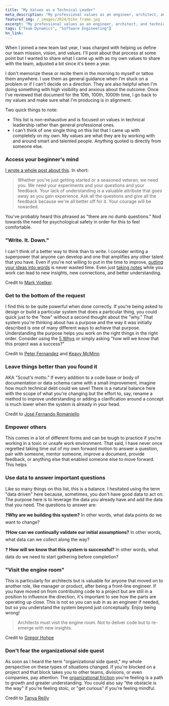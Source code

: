 ```yaml
---
title: "My Values as a Technical Leader"
meta_description: "My professional values as an engineer, architect, and technical leader."
featured_img: /_images/2024/bike_frame.jpg
excerpt: "My professional values as an engineer, architect, and technical leader."
tags: ["Team Dynamics", "Software Engineering"]
hn_link:
---
```


When I joined a new team last year, I was charged with helping us define our team mission, vision, and values. I'll post about that process at some point but I wanted to share what I came up with as my own values to share with the team, adjusted a bit since it's been a year.

I don't memorize these or recite them in the morning to myself or tattoo them anywhere. I use them as general guidance when I'm stuck on a problem or if I can't decide on a direction. They are also helpful when I'm doing something with high visibility and anxious about the outcome. Once I've reviewed that document for the 10th, 100th, 1000th time, I go back to my values and make sure what I'm producing is in alignment.

Two quick things to note:

- This list is non-exhaustive and is focused on values in technical leadership rather than general professional ones.
- I can't think of one single thing on this list that I came up with completely on my own. My values are what they are by working with and around smart and talented people. Anything quoted is directly from someone else.

### Access your beginner's mind

[I wrote a whole post about this](https://www.joshcanhelp.com/we-need-your-beginners-mind/). In short:

> Whether you're just getting started or a seasoned veteran, we need you. We need your experiments and your questions and your feedback. Your lack of understanding is a valuable attribute that goes away as you gain experience. Ask all the questions and give all the feedback because we're all better off for it. Your courage will be rewarded.

You've probably heard this phrased as "there are no dumb questions." Nod towards the need for psychological safety in order for this to feel comfortable.

### "Write. It. Down."

I can't think of a better way to think than to write. I consider writing a superpower that anyone can develop and one that amplifies any other talent that you have. Even if you're not willing to put in the time to improve, [putting your ideas into words](https://paulgraham.com/words.html) is never wasted time. Even just [taking notes](/notes/) while you work can lead to new insights, new connections, and better understanding.

Credit to [Mark Voelker](https://www.linkedin.com/in/markvoelker/).

### Get to the bottom of the request

I find this to be quite powerful when done correctly. If you're being asked to design or build a particular system that does a particular thing, you could quick just to the "how" without a second thought about the "why." That system you're thinking about has a purpose and the way it was initially described is one of many different ways to achieve that purpose. Understanding the purpose helps you work on the right things in the right order. Consider using the [5 Whys](https://en.wikipedia.org/wiki/Five_whys) or simply asking "how will we know that this project was a success?"

Credit to [Peter Fernandez](https://www.linkedin.com/in/pgfernandez/) and [Keavy McMinn](https://keavy.com/work/where-to-start/)

### Leave things better than you found it

AKA "Scout's motto." If every addition to a code base or body of documentation or data schema came with a small improvement, imagine how much technical debt could we save! There is a natural balance here with the scope of what you're changing but the effort to, say, rename a method to improve understanding or adding a clarification around a concept is much lower when the system is already in your head.

Credit to [José Fernando Romaniello](https://www.linkedin.com/in/joseromaniello/)

### Empower others

This comes in a lot of different forms and can be tough to practice if you're working in a toxic or unsafe work environment. That said, I have never once regretted taking time out of my own forward motion to answer a question, pair with someone, mentor someone, improve a document, provide feedback, or anything else that enabled someone else to move forward. This helps 

### Use data to answer important questions

Like so many things on this list, this is a balance. I hesitated using the term "data driven" here because, sometimes, you don't have good data to act on. The purpose here is to leverage the data you already have and add the data that you need. The questions to answer are:

❓**Why are we building this system?** In other words, what data points do we want to change?

❓**How can we continually validate our initial assumptions?** In other words, what data can we collect along the way?

❓ **How will we know that this system is successful?** In other words, what data do we need to start gathering before completion?

### "Visit the engine room"

This is particularly for architects but is valuable for anyone that moved on to another role, like manager or product, after being a front-line engineer. If you have moved on from contributing code to a project but are still in a position to influence the direction, it's important to see how the parts are operating up close. This is not so you can sub in as an engineer if needed, but so you understand the system beyond just conceptually. Enjoy being wrong!

> Architects must visit the engine room. Not to deliver code but to re-emerge with new insights.

Credit to [Gregor Hohpe](https://architectelevator.com/transformation/debugging-architect/)

### Don't fear the organizational side quest

As soon as I heard the term "organizational side quest," my whole perspective on these types of situations changed. If you're blocked on a project and that block takes you to other teams, divisions, or even companies, pay attention. The [organizational friction](https://blog.danielna.com/talks/pushing-through-friction/) you're feeling is a path to growth and greater understanding. You could also say "the obstacle is the way" if you're feeling stoic, or "get curious" if you're feeling mindful.

Credit to [Tanya Reilly](https://noidea.dog/blog/surviving-the-organisational-side-quest)

